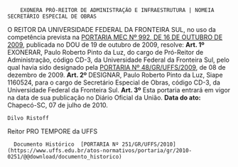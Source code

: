         EXONERA PRÓ-REITOR DE ADMINISTRAÇÃO E INFRAESTRUTURA | NOMEIA SECRETÁRIO ESPECIAL DE OBRAS  

 O REITOR DA UNIVERSIDADE FEDERAL DA FRONTEIRA SUL, no uso da competência prevista na [PORTARIA MEC Nº 992, DE 16 DE OUTUBRO DE 2009](http://portal.mec.gov.br/index.php?option=com_docman&view=download&alias=1673-port-992&category_slug=documentos-pdf&Itemid=30192), publicada no DOU de 19 de outubro de 2009, resolve:   **Art. 1º**  EXONERAR, Paulo Roberto Pinto da Luz, do cargo de Pró-Reitor de Administração, código CD-3, da Universidade Federal da Fronteira Sul, pelo qual havia sido designado pela [PORTARIA Nº 48/GR/UFFS/2009](https://www.uffs.edu.br/atos-normativos/portaria/gr/2009-0048), de 08 de dezembro de 2009.   **Art. 2º**  DESIGNAR, Paulo Roberto Pinto da Luz, Siape 1160524, para o cargo de Secretário Especial de Obras, código CD-3, da Universidade Federal da Fronteira Sul.   **Art. 3º**  Esta portaria entrará em vigor na data de sua publicação no Diário Oficial da União.        **Data do ato:** Chapecó-SC, 07 de julho de 2010.   
 

    Dilvo Ristoff   
 Reitor PRO TEMPORE da UFFS 

      Documento Histórico  [PORTARIA Nº 251/GR/UFFS/2010](https://www.uffs.edu.br/atos-normativos/portaria/gr/2010-0251/@@download/documento_historico)     
      